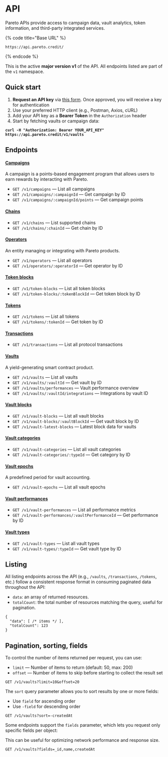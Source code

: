 # API

Pareto APIs provide access to campaign data, vault analytics, token information, and third-party integrated services.

{% code title="Base URL" %}
```
https://api.pareto.credit/
```
{% endcode %}

This is the active **major version v1** of the API. All endpoints listed are part of the `v1` namespace.

## Quick start

1. **Request an API key** via [this form](https://tally.so/r/mY9y6B). Once approved, you will receive a key for authentication
2. Use your preferred HTTP client (e.g., Postman, Axios, cURL)
3. Add your API key as a **Bearer Token** in the `Authorization` header
4. Start by fetching vaults or campaign data:

<pre class="language-bash"><code class="lang-bash"><strong>curl -H "Authorization: Bearer YOUR_API_KEY" https://api.pareto.credit/v1/vaults
</strong></code></pre>

## Endpoints

#### [Campaigns](campaigns.md)

A campaign is a points-based engagement program that allows users to earn rewards by interacting with Pareto.

* `GET /v1/campaigns` — List all campaigns
* `GET /v1/campaigns/:campaignId` — Get campaign by ID
* `GET /v1/campaigns/:campaignId/points` — Get campaign points

#### [Chains](chains.md)

* `GET /v1/chains` — List supported chains
* `GET /v1/chains/:chainId` — Get chain by ID

#### [Operators](operators.md)

An entity managing or integrating with Pareto products.

* `GET /v1/operators` — List all operators
* `GET /v1/operators/:operatorId` — Get operator by ID

#### [Token blocks](token-blocks.md)

* `GET /v1/token-blocks` — List all token blocks
* `GET /v1/token-blocks/:tokenBlockId` — Get token block by ID

#### [Tokens](tokens.md)

* `GET /v1/tokens` — List all tokens
* `GET /v1/tokens/:tokenId` — Get token by ID

#### [Transactions](transactions.md)

* `GET /v1/transactions` — List all protocol transactions

#### [Vaults](vaults.md)

A yield-generating smart contract product.

* `GET /v1/vaults` — List all vaults
* `GET /v1/vaults/:vaultId` — Get vault by ID
* `GET /v1/vaults/performances` — Vault performance overview
* `GET /v1/vaults/:vaultId/integrations` — Integrations by vault ID

#### [Vault blocks](vault-blocks.md)

* `GET /v1/vault-blocks` — List all vault blocks
* `GET /v1/vault-blocks/:vaultBlockId` — Get vault block by ID
* `GET /v1/vault-latest-blocks` — Latest block data for vaults

#### [Vault categories](vault-categories.md)

* `GET /v1/vault-categories` — List all vault categories
* `GET /v1/vault-categories/:typeId` — Get category by ID

#### [Vault epochs](vault-epochs.md)

A predefined period for vault accounting.

* `GET /v1/vault-epochs` — List all vault epochs

#### [Vault performances](vault-performances.md)

* `GET /v1/vault-performances` — List all performance metrics
* `GET /v1/vault-performances/:vaultPerformanceId` — Get performance by ID

#### [Vault types](vault-types.md)

* `GET /v1/vault-types` — List all vault types
* `GET /v1/vault-types/:typeId` — Get vault type by ID

## Listing

All listing endpoints across the API (e.g., `/vaults`, `/transactions`, `/tokens`, etc.) follow a consistent response format in consuming paginated data throughout the API:

* `data`: an array of returned resources.
* `totalCount`: the total number of resources matching the query, useful for pagination.

```
{
  "data": [ /* items */ ],
  "totalCount": 123
}
```

## **Pagination, sorting, fields**

To control the number of items returned per request, you can use:

* `limit` — Number of items to return (default: 50, max: 200)
* `offset` — Number of items to skip before starting to collect the result set

```
GET /v1/vaults?limit=10&offset=20
```

The `sort` query parameter allows you to sort results by one or more fields:

* Use `field` for ascending order
* Use `-field` for descending order

```
GET /v1/vaults?sort=-createdAt
```

Some endpoints support the `fields` parameter, which lets you request only specific fields per object:

This can be useful for optimizing network performance and response size.

```
GET /v1/vaults?fields=_id,name,createdAt
```
